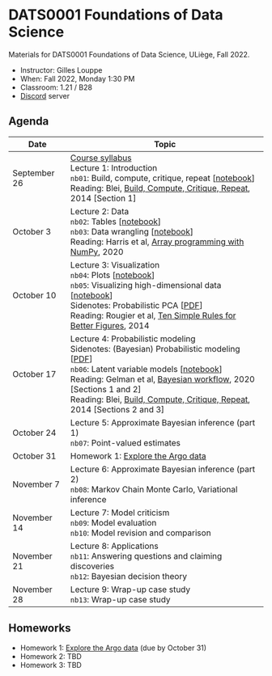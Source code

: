 # DATS0001 Foundations of Data Science

Materials for DATS0001 Foundations of Data Science, ULiège, Fall 2022.

- Instructor: Gilles Louppe
- When: Fall 2022, Monday 1:30 PM
- Classroom: 1.21 / B28
- [Discord](https://discord.gg/g2SXBeNA) server

## Agenda

| Date | Topic |
| --- | --- |
| September 26 | [Course syllabus](https://glouppe.github.io/dats0001-foundations-of-data-science/?p=course-syllabus.md)<br> Lecture 1: Introduction<br>`nb01`: Build, compute, critique, repeat [[notebook](./nb01-box-loop.ipynb)]<br>Reading: Blei, [Build, Compute, Critique, Repeat](http://www.cs.columbia.edu/~blei/fogm/2020F/readings/Blei2014.pdf), 2014 [Section 1] |
| October 3 | Lecture 2: Data<br>`nb02`: Tables [[notebook](./nb02-tables.ipynb)]<br>`nb03`: Data wrangling [[notebook](./nb03-data-wrangling.ipynb)]<br>Reading: Harris et al, [Array programming with NumPy](https://www.nature.com/articles/s41586-020-2649-2), 2020 |
| October 10 | Lecture 3: Visualization<br>`nb04`: Plots [[notebook](./nb04-plots.ipynb)]<br>`nb05`: Visualizing high-dimensional data [[notebook](./nb05-high-dimensional-data.ipynb)]<br>Sidenotes: Probabilistic PCA [[PDF](./pdf/lec03-sidenotes.pdf)]<br>Reading: Rougier et al, [Ten Simple Rules for Better Figures](https://journals.plos.org/ploscompbiol/article/file?id=10.1371/journal.pcbi.1003833&type=printable), 2014  |
| October 17 | Lecture 4: Probabilistic modeling<br>Sidenotes: (Bayesian) Probabilistic modeling [[PDF](./pdf/lec04-sidenotes.pdf)]<br>`nb06`: Latent variable models [[notebook](./nb06-latent-variable-models.ipynb)]<br>Reading: Gelman et al, [Bayesian workflow](https://arxiv.org/abs/2011.01808), 2020 [Sections 1 and 2]<br>Reading: Blei, [Build, Compute, Critique, Repeat](http://www.cs.columbia.edu/~blei/fogm/2020F/readings/Blei2014.pdf), 2014 [Sections 2 and 3] |
| October 24 | Lecture 5: Approximate Bayesian inference (part 1)<br>`nb07`: Point-valued estimates |
| October 31 | Homework 1: [Explore the Argo data](https://github.com/glouppe-teaching/dats0001-hw1)
| November 7 | Lecture 6: Approximate Bayesian inference (part 2)<br>`nb08`: Markov Chain Monte Carlo, Variational inference |
| November 14 | Lecture 7: Model criticism<br>`nb09`: Model evaluation<br>`nb10`: Model revision and comparison |
| November 21 | Lecture 8: Applications<br>`nb11`: Answering questions and claiming discoveries<br>`nb12`: Bayesian decision theory |
| November 28 | Lecture 9: Wrap-up case study<br>`nb13`: Wrap-up case study |

## Homeworks

- Homework 1: [Explore the Argo data](https://github.com/glouppe-teaching/dats0001-hw1) (due by October 31)
- Homework 2: TBD
- Homework 3: TBD